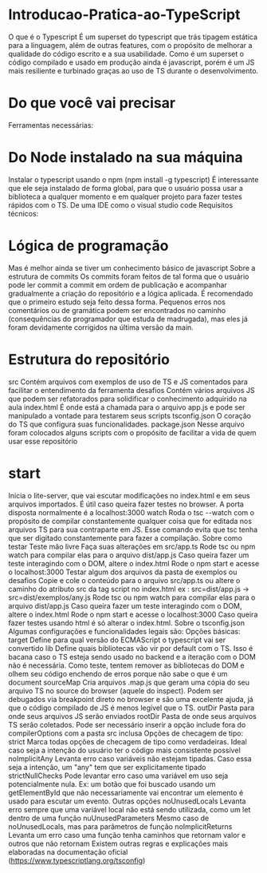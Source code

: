 # Introducao-Pratica-ao-TypeScript
O que é o Typescript
É um superset do typescript que trás tipagem estática para a linguagem, além de outras features, com o propósito de melhorar a qualidade do código escrito e a sua usabilidade. Como é um superset o código compilado e usado em produção ainda é javascript, porém é um JS mais resiliente e turbinado graças ao uso de TS durante o desenvolvimento.

# Do que você vai precisar
Ferramentas necessárias:

# Do Node instalado na sua máquina
Instalar o typescript usando o npm (npm install -g typescript)
É interessante que ele seja instalado de forma global, para que o usuário possa usar a biblioteca a qualquer momento e em qualquer projeto para fazer testes rápidos com o TS.
De uma IDE como o visual studio code
Requisitos técnicos:

# Lógica de programação
Mas é melhor ainda se tiver um conhecimento básico de javascript
Sobre a estrutura de commits
Os commits foram feitos de tal forma que o usuário pode ler commit a commit em ordem de publicação e acompanhar gradualmente a criação do repositório e a lógica aplicada. É recomendado que o primeiro estudo seja feito dessa forma. Pequenos erros nos comentários ou de gramática podem ser encontrados no caminho (consequências do programador que estuda de madrugada), mas eles já foram devidamente corrigidos na última versão da main.

# Estrutura do repositório
src
Contém arquivos com exemplos de uso de TS e JS comentados para facilitar o entendimento da ferramenta
desafios
Contém vários arquivos JS que podem ser refatorados para solidificar o conhecimento adquirido na aula
index.html
É onde está a chamada para o arquivo app.js e pode ser manipulado a vontade para testarem seus scripts
tsconfig.json
O coração do TS que configura suas funcionalidades.
package.json
Nesse arquivo foram colocados alguns scripts com o propósito de facilitar a vida de quem usar esse repositório
# start
Inicia o lite-server, que vai escutar modificações no index.html e em seus arquivos importados. É útil caso queira fazer testes no browser. A porta disposta normalmente é a localhost:3000
watch
Roda o tsc --watch com o propósito de compilar constantemente qualquer coisa que for editada nos arquivos TS para sua contraparte em JS. Esse comando evita que tsc tenha que ser digitado constantemente para fazer a compilação.
Sobre como testar
Teste mão livre
Faça suas alterações em src/app.ts
Rode tsc ou npm watch para compilar elas para o arquivo dist/app.js
Caso queira fazer um teste interagindo com o DOM, altere o index.html
Rode o npm start e acesse o localhost:3000
Testar algum dos arquivos da pasta de exemplos ou desafios
Copie e cole o conteúdo para o arquivo src/app.ts ou altere o caminho do atributo src da tag script no index.html
ex : src=dist/app.js -> src=dist/exemplos/any.js
Rode tsc ou npm watch para compilar elas para o arquivo dist/app.js
Caso queira fazer um teste interagindo com o DOM, altere o index.html
Rode o npm start e acesse o localhost:3000 Caso queira fazer testes usando html é só alterar o index.html.
Sobre o tsconfig.json
Algumas configurações e funcionalidades legais são:
Opções básicas:
target
Define para qual versão do ECMAScript o typescript vai ser convertido
lib
Define quais bibliotecas vão vir por default com o TS. Isso é bacana caso o TS esteja sendo usado no backend e a iteração com o DOM não é necessária. Como teste, tentem remover as bibliotecas do DOM e olhem seu código enchendo de erros porque não sabe o que é um document
sourceMap
Cria arquivos .map.js que geram uma cópia do seu arquivo TS no source do browser (aquele do inspect). Podem ser debugados via breakpoint direto no browser e são uma excelente ajuda, já que o código compilado de JS é menos legível que o TS.
outDir
Pasta para onde seus arquivos JS serão enviados
rootDir
Pasta de onde seus arquivos TS serão coletados. Pode ser necessário inserir a opção include fora do compilerOptions com a pasta src inclusa
Opções de checagem de tipo:
strict
Marca todas opções de checagem de tipo como verdadeiras. Ideal caso seja a intenção do usuário ter o código mais consistente possível
noImplicitAny
Levanta erro caso variáveis não estejam tipadas. Caso essa seja a intenção, um "any" tem que ser explicitamente tipado
strictNullChecks
Pode levantar erro caso uma variável em uso seja potencialmente nula.
Ex: um botão que foi buscado usando um getElementById que não necessariamente vai encontrar um elemento é usado para escutar um evento.
Outras opções
noUnusedLocals
Levanta erro sempre que uma variável local não está sendo utilizada, como um let dentro de uma função
nuUnusedParameters
Mesmo caso de noUnusedLocals, mas para parâmetros de função
noImplicitReturns
Levanta um erro caso uma função tenha caminhos que retornam valor e outros que não retornam
Existem outras regras e explicações mais elaboradas na documentação oficial (https://www.typescriptlang.org/tsconfig)
